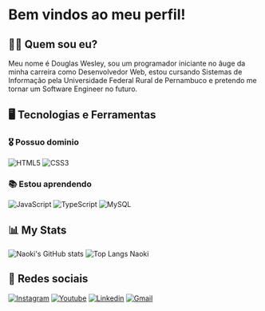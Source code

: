 # Bem vindos ao meu perfil!

## 👨‍💻 Quem sou eu?
Meu nome é Douglas Wesley, sou um programador iniciante no âuge da minha carreira como Desenvolvedor Web, estou cursando Sistemas de Informação pela Universidade Federal Rural de Pernambuco e pretendo me tornar um Software Engineer no futuro.

## 🖥 Tecnologias e Ferramentas
### 🎖 Possuo dominio
![HTML5](https://img.shields.io/badge/HTML5-E34F26?style=for-the-badge&logo=html5&logoColor=white)
![CSS3](https://img.shields.io/badge/CSS3-1572B6?style=for-the-badge&logo=css3&logoColor=white)
### 📚 Estou aprendendo
![JavaScript](https://img.shields.io/badge/javascript-%23323330.svg?style=for-the-badge&logo=javascript&logoColor=%23F7DF1E)
![TypeScript](https://img.shields.io/badge/typescript-%23007ACC.svg?style=for-the-badge&logo=typescript&logoColor=white)
![MySQL](https://img.shields.io/badge/MySQL-005C84?style=for-the-badge&logo=mysql&logoColor=white)
## 📊 My Stats
![Naoki's GitHub stats](https://github-readme-stats.vercel.app/api?username=naokimura4&show_icons=true&theme=dracula)
![Top Langs Naoki](https://github-readme-stats.vercel.app/api/top-langs/?username=naokimura4&layout=compact&theme=dracula)
## 🎥 Redes sociais
[![Instagram](https://img.shields.io/badge/Instagram-E4405F?style=for-the-badge&logo=instagram&logoColor=white)](https://www.instagram.com/o_naoki_/)
[![Youtube](https://img.shields.io/badge/YouTube-FF0000?style=for-the-badge&logo=youtube&logoColor=white)](https://www.youtube.com/channel/UC74gP4AR0ncgEniV-I14ALw)
[![Linkedin](https://img.shields.io/badge/LinkedIn-0077B5?style=for-the-badge&logo=linkedin&logoColor=white)](https://www.linkedin.com/in/douglas-wesley-7a2a37271/)
[![Gmail](https://img.shields.io/badge/Gmail-D14836?style=for-the-badge&logo=gmail&logoColor=white)](douglaswesley0407@gmail.com)
